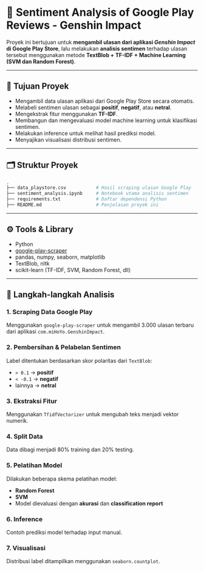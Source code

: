 
# 📱 Sentiment Analysis of Google Play Reviews - Genshin Impact

Proyek ini bertujuan untuk **mengambil ulasan dari aplikasi *Genshin Impact* di Google Play Store**, lalu melakukan **analisis sentimen** terhadap ulasan tersebut menggunakan metode **TextBlob + TF-IDF + Machine Learning (SVM dan Random Forest)**.

---

## 📌 Tujuan Proyek

- Mengambil data ulasan aplikasi dari Google Play Store secara otomatis.
- Melabeli sentimen ulasan sebagai **positif**, **negatif**, atau **netral**.
- Mengekstrak fitur menggunakan **TF-IDF**.
- Membangun dan mengevaluasi model machine learning untuk klasifikasi sentimen.
- Melakukan inference untuk melihat hasil prediksi model.
- Menyajikan visualisasi distribusi sentimen.

---

## 🗂️ Struktur Proyek

```bash
.
├── data_playstore.csv           # Hasil scraping ulasan Google Play
├── sentiment_analysis.ipynb     # Notebook utama analisis sentimen
├── requirements.txt             # Daftar dependensi Python
├── README.md                    # Penjelasan proyek ini
```

---

## ⚙️ Tools & Library

- Python
- [google-play-scraper](https://pypi.org/project/google-play-scraper/)
- pandas, numpy, seaborn, matplotlib
- TextBlob, nltk
- scikit-learn (TF-IDF, SVM, Random Forest, dll)

---

## 🚀 Langkah-langkah Analisis

### 1. Scraping Data Google Play
Menggunakan `google-play-scraper` untuk mengambil 3.000 ulasan terbaru dari aplikasi `com.miHoYo.GenshinImpact`.

### 2. Pembersihan & Pelabelan Sentimen
Label ditentukan berdasarkan skor polaritas dari `TextBlob`:
- `> 0.1` → **positif**
- `< -0.1` → **negatif**
- lainnya → **netral**

### 3. Ekstraksi Fitur
Menggunakan `TfidfVectorizer` untuk mengubah teks menjadi vektor numerik.

### 4. Split Data
Data dibagi menjadi 80% training dan 20% testing.

### 5. Pelatihan Model
Dilakukan beberapa skema pelatihan model:
- **Random Forest**
- **SVM**
- Model dievaluasi dengan **akurasi** dan **classification report**

### 6. Inference
Contoh prediksi model terhadap input manual.

### 7. Visualisasi
Distribusi label ditampilkan menggunakan `seaborn.countplot`.
